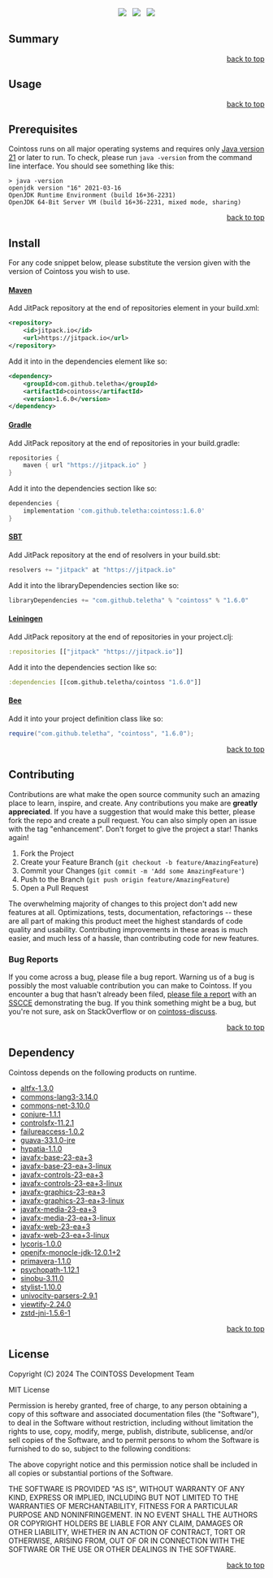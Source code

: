 <p align="center">
    <a href="https://docs.oracle.com/en/java/javase/21/"><img src="https://img.shields.io/badge/Java-Release%2021-green"/></a>
    <span>&nbsp;</span>
    <a href="https://jitpack.io/#teletha/cointoss"><img src="https://img.shields.io/jitpack/v/github/teletha/cointoss?label=Repository&color=green"></a>
    <span>&nbsp;</span>
    <a href="https://teletha.github.io/cointoss"><img src="https://img.shields.io/website.svg?down_color=red&down_message=CLOSE&label=Official%20Site&up_color=green&up_message=OPEN&url=https%3A%2F%2Fteletha.github.io%2Fcointoss"></a>
</p>


## Summary

<p align="right"><a href="#top">back to top</a></p>


## Usage

<p align="right"><a href="#top">back to top</a></p>


## Prerequisites
Cointoss runs on all major operating systems and requires only [Java version 21](https://docs.oracle.com/en/java/javase/21/) or later to run.
To check, please run `java -version` from the command line interface. You should see something like this:
```
> java -version
openjdk version "16" 2021-03-16
OpenJDK Runtime Environment (build 16+36-2231)
OpenJDK 64-Bit Server VM (build 16+36-2231, mixed mode, sharing)
```
<p align="right"><a href="#top">back to top</a></p>

## Install
For any code snippet below, please substitute the version given with the version of Cointoss you wish to use.
#### [Maven](https://maven.apache.org/)
Add JitPack repository at the end of repositories element in your build.xml:
```xml
<repository>
    <id>jitpack.io</id>
    <url>https://jitpack.io</url>
</repository>
```
Add it into in the dependencies element like so:
```xml
<dependency>
    <groupId>com.github.teletha</groupId>
    <artifactId>cointoss</artifactId>
    <version>1.6.0</version>
</dependency>
```
#### [Gradle](https://gradle.org/)
Add JitPack repository at the end of repositories in your build.gradle:
```gradle
repositories {
    maven { url "https://jitpack.io" }
}
```
Add it into the dependencies section like so:
```gradle
dependencies {
    implementation 'com.github.teletha:cointoss:1.6.0'
}
```
#### [SBT](https://www.scala-sbt.org/)
Add JitPack repository at the end of resolvers in your build.sbt:
```scala
resolvers += "jitpack" at "https://jitpack.io"
```
Add it into the libraryDependencies section like so:
```scala
libraryDependencies += "com.github.teletha" % "cointoss" % "1.6.0"
```
#### [Leiningen](https://leiningen.org/)
Add JitPack repository at the end of repositories in your project.clj:
```clj
:repositories [["jitpack" "https://jitpack.io"]]
```
Add it into the dependencies section like so:
```clj
:dependencies [[com.github.teletha/cointoss "1.6.0"]]
```
#### [Bee](https://teletha.github.io/bee)
Add it into your project definition class like so:
```java
require("com.github.teletha", "cointoss", "1.6.0");
```
<p align="right"><a href="#top">back to top</a></p>


## Contributing
Contributions are what make the open source community such an amazing place to learn, inspire, and create. Any contributions you make are **greatly appreciated**.
If you have a suggestion that would make this better, please fork the repo and create a pull request. You can also simply open an issue with the tag "enhancement".
Don't forget to give the project a star! Thanks again!

1. Fork the Project
2. Create your Feature Branch (`git checkout -b feature/AmazingFeature`)
3. Commit your Changes (`git commit -m 'Add some AmazingFeature'`)
4. Push to the Branch (`git push origin feature/AmazingFeature`)
5. Open a Pull Request

The overwhelming majority of changes to this project don't add new features at all. Optimizations, tests, documentation, refactorings -- these are all part of making this product meet the highest standards of code quality and usability.
Contributing improvements in these areas is much easier, and much less of a hassle, than contributing code for new features.

### Bug Reports
If you come across a bug, please file a bug report. Warning us of a bug is possibly the most valuable contribution you can make to Cointoss.
If you encounter a bug that hasn't already been filed, [please file a report](https://github.com/teletha/cointoss/issues/new) with an [SSCCE](http://sscce.org/) demonstrating the bug.
If you think something might be a bug, but you're not sure, ask on StackOverflow or on [cointoss-discuss](https://github.com/teletha/cointoss/discussions).
<p align="right"><a href="#top">back to top</a></p>


## Dependency
Cointoss depends on the following products on runtime.
* [altfx-1.3.0](https://mvnrepository.com/artifact/com.github.teletha/altfx/1.3.0)
* [commons-lang3-3.14.0](https://mvnrepository.com/artifact/org.apache.commons/commons-lang3/3.14.0)
* [commons-net-3.10.0](https://mvnrepository.com/artifact/commons-net/commons-net/3.10.0)
* [conjure-1.1.1](https://mvnrepository.com/artifact/com.github.teletha/conjure/1.1.1)
* [controlsfx-11.2.1](https://mvnrepository.com/artifact/org.controlsfx/controlsfx/11.2.1)
* [failureaccess-1.0.2](https://mvnrepository.com/artifact/com.google.guava/failureaccess/1.0.2)
* [guava-33.1.0-jre](https://mvnrepository.com/artifact/com.google.guava/guava/33.1.0-jre)
* [hypatia-1.1.0](https://mvnrepository.com/artifact/com.github.teletha/hypatia/1.1.0)
* [javafx-base-23-ea+3](https://mvnrepository.com/artifact/org.openjfx/javafx-base/23-ea+3)
* [javafx-base-23-ea+3-linux](https://mvnrepository.com/artifact/org.openjfx/javafx-base/23-ea+3)
* [javafx-controls-23-ea+3](https://mvnrepository.com/artifact/org.openjfx/javafx-controls/23-ea+3)
* [javafx-controls-23-ea+3-linux](https://mvnrepository.com/artifact/org.openjfx/javafx-controls/23-ea+3)
* [javafx-graphics-23-ea+3](https://mvnrepository.com/artifact/org.openjfx/javafx-graphics/23-ea+3)
* [javafx-graphics-23-ea+3-linux](https://mvnrepository.com/artifact/org.openjfx/javafx-graphics/23-ea+3)
* [javafx-media-23-ea+3](https://mvnrepository.com/artifact/org.openjfx/javafx-media/23-ea+3)
* [javafx-media-23-ea+3-linux](https://mvnrepository.com/artifact/org.openjfx/javafx-media/23-ea+3)
* [javafx-web-23-ea+3](https://mvnrepository.com/artifact/org.openjfx/javafx-web/23-ea+3)
* [javafx-web-23-ea+3-linux](https://mvnrepository.com/artifact/org.openjfx/javafx-web/23-ea+3)
* [lycoris-1.0.0](https://mvnrepository.com/artifact/com.github.teletha/lycoris/1.0.0)
* [openjfx-monocle-jdk-12.0.1+2](https://mvnrepository.com/artifact/org.testfx/openjfx-monocle/jdk-12.0.1+2)
* [primavera-1.1.0](https://mvnrepository.com/artifact/com.github.teletha/primavera/1.1.0)
* [psychopath-1.12.1](https://mvnrepository.com/artifact/com.github.teletha/psychopath/1.12.1)
* [sinobu-3.11.0](https://mvnrepository.com/artifact/com.github.teletha/sinobu/3.11.0)
* [stylist-1.10.0](https://mvnrepository.com/artifact/com.github.teletha/stylist/1.10.0)
* [univocity-parsers-2.9.1](https://mvnrepository.com/artifact/com.univocity/univocity-parsers/2.9.1)
* [viewtify-2.24.0](https://mvnrepository.com/artifact/com.github.teletha/viewtify/2.24.0)
* [zstd-jni-1.5.6-1](https://mvnrepository.com/artifact/com.github.luben/zstd-jni/1.5.6-1)
<p align="right"><a href="#top">back to top</a></p>


## License
Copyright (C) 2024 The COINTOSS Development Team

MIT License

Permission is hereby granted, free of charge, to any person obtaining a copy
of this software and associated documentation files (the "Software"), to deal
in the Software without restriction, including without limitation the rights
to use, copy, modify, merge, publish, distribute, sublicense, and/or sell
copies of the Software, and to permit persons to whom the Software is
furnished to do so, subject to the following conditions:

The above copyright notice and this permission notice shall be included in all
copies or substantial portions of the Software.

THE SOFTWARE IS PROVIDED "AS IS", WITHOUT WARRANTY OF ANY KIND, EXPRESS OR
IMPLIED, INCLUDING BUT NOT LIMITED TO THE WARRANTIES OF MERCHANTABILITY,
FITNESS FOR A PARTICULAR PURPOSE AND NONINFRINGEMENT. IN NO EVENT SHALL THE
AUTHORS OR COPYRIGHT HOLDERS BE LIABLE FOR ANY CLAIM, DAMAGES OR OTHER
LIABILITY, WHETHER IN AN ACTION OF CONTRACT, TORT OR OTHERWISE, ARISING FROM,
OUT OF OR IN CONNECTION WITH THE SOFTWARE OR THE USE OR OTHER DEALINGS IN THE
SOFTWARE.
<p align="right"><a href="#top">back to top</a></p>